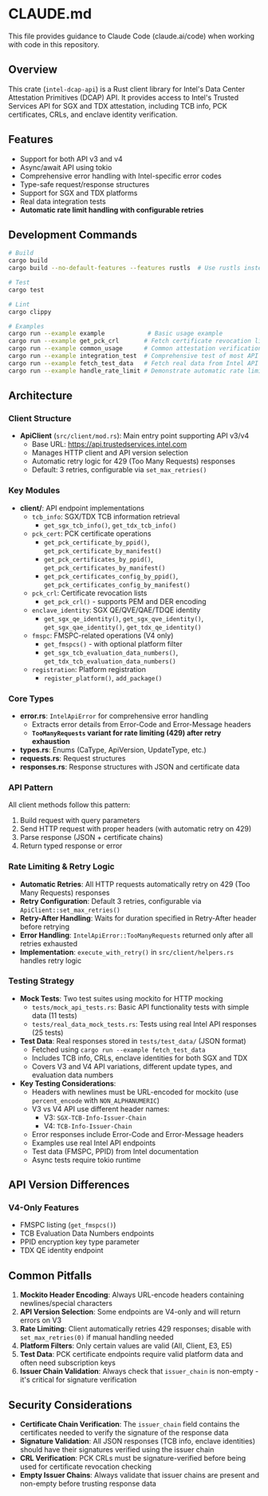 # CLAUDE.md

This file provides guidance to Claude Code (claude.ai/code) when working with code in this repository.

## Overview

This crate (`intel-dcap-api`) is a Rust client library for Intel's Data Center Attestation Primitives (DCAP) API. It
provides access to Intel's Trusted Services API for SGX and TDX attestation, including TCB info, PCK certificates, CRLs,
and enclave identity verification.

## Features

- Support for both API v3 and v4
- Async/await API using tokio
- Comprehensive error handling with Intel-specific error codes
- Type-safe request/response structures
- Support for SGX and TDX platforms
- Real data integration tests
- **Automatic rate limit handling with configurable retries**

## Development Commands

```bash
# Build
cargo build
cargo build --no-default-features --features rustls  # Use rustls instead of default TLS

# Test
cargo test

# Lint
cargo clippy

# Examples
cargo run --example example            # Basic usage example
cargo run --example get_pck_crl       # Fetch certificate revocation lists
cargo run --example common_usage      # Common attestation verification patterns
cargo run --example integration_test  # Comprehensive test of most API endpoints
cargo run --example fetch_test_data   # Fetch real data from Intel API for tests
cargo run --example handle_rate_limit # Demonstrate automatic rate limiting handling
```

## Architecture

### Client Structure

- **ApiClient** (`src/client/mod.rs`): Main entry point supporting API v3/v4
    - Base URL: https://api.trustedservices.intel.com
    - Manages HTTP client and API version selection
    - Automatic retry logic for 429 (Too Many Requests) responses
    - Default: 3 retries, configurable via `set_max_retries()`

### Key Modules

- **client/**: API endpoint implementations
    - `tcb_info`: SGX/TDX TCB information retrieval
        - `get_sgx_tcb_info()`, `get_tdx_tcb_info()`
    - `pck_cert`: PCK certificate operations
        - `get_pck_certificate_by_ppid()`, `get_pck_certificate_by_manifest()`
        - `get_pck_certificates_by_ppid()`, `get_pck_certificates_by_manifest()`
        - `get_pck_certificates_config_by_ppid()`, `get_pck_certificates_config_by_manifest()`
    - `pck_crl`: Certificate revocation lists
        - `get_pck_crl()` - supports PEM and DER encoding
    - `enclave_identity`: SGX QE/QVE/QAE/TDQE identity
        - `get_sgx_qe_identity()`, `get_sgx_qve_identity()`, `get_sgx_qae_identity()`, `get_tdx_qe_identity()`
    - `fmspc`: FMSPC-related operations (V4 only)
        - `get_fmspcs()` - with optional platform filter
        - `get_sgx_tcb_evaluation_data_numbers()`, `get_tdx_tcb_evaluation_data_numbers()`
    - `registration`: Platform registration
        - `register_platform()`, `add_package()`

### Core Types

- **error.rs**: `IntelApiError` for comprehensive error handling
    - Extracts error details from Error-Code and Error-Message headers
    - **`TooManyRequests` variant for rate limiting (429) after retry exhaustion**
- **types.rs**: Enums (CaType, ApiVersion, UpdateType, etc.)
- **requests.rs**: Request structures
- **responses.rs**: Response structures with JSON and certificate data

### API Pattern

All client methods follow this pattern:

1. Build request with query parameters
2. Send HTTP request with proper headers (with automatic retry on 429)
3. Parse response (JSON + certificate chains)
4. Return typed response or error

### Rate Limiting & Retry Logic

- **Automatic Retries**: All HTTP requests automatically retry on 429 (Too Many Requests) responses
- **Retry Configuration**: Default 3 retries, configurable via `ApiClient::set_max_retries()`
- **Retry-After Handling**: Waits for duration specified in Retry-After header before retrying
- **Error Handling**: `IntelApiError::TooManyRequests` returned only after all retries exhausted
- **Implementation**: `execute_with_retry()` in `src/client/helpers.rs` handles retry logic

### Testing Strategy

- **Mock Tests**: Two test suites using mockito for HTTP mocking
    - `tests/mock_api_tests.rs`: Basic API functionality tests with simple data (11 tests)
    - `tests/real_data_mock_tests.rs`: Tests using real Intel API responses (25 tests)
- **Test Data**: Real responses stored in `tests/test_data/` (JSON format)
    - Fetched using `cargo run --example fetch_test_data`
    - Includes TCB info, CRLs, enclave identities for both SGX and TDX
    - Covers V3 and V4 API variations, different update types, and evaluation data numbers
- **Key Testing Considerations**:
    - Headers with newlines must be URL-encoded for mockito (use `percent_encode` with `NON_ALPHANUMERIC`)
    - V3 vs V4 API use different header names:
        - V3: `SGX-TCB-Info-Issuer-Chain`
        - V4: `TCB-Info-Issuer-Chain`
    - Error responses include Error-Code and Error-Message headers
    - Examples use real Intel API endpoints
    - Test data (FMSPC, PPID) from Intel documentation
    - Async tests require tokio runtime

## API Version Differences

### V4-Only Features

- FMSPC listing (`get_fmspcs()`)
- TCB Evaluation Data Numbers endpoints
- PPID encryption key type parameter
- TDX QE identity endpoint

## Common Pitfalls

1. **Mockito Header Encoding**: Always URL-encode headers containing newlines/special characters
2. **API Version Selection**: Some endpoints are V4-only and will return errors on V3
3. **Rate Limiting**: Client automatically retries 429 responses; disable with `set_max_retries(0)` if manual handling
   needed
4. **Platform Filters**: Only certain values are valid (All, Client, E3, E5)
5. **Test Data**: PCK certificate endpoints require valid platform data and often need subscription keys
6. **Issuer Chain Validation**: Always check that `issuer_chain` is non-empty - it's critical for signature verification

## Security Considerations

- **Certificate Chain Verification**: The `issuer_chain` field contains the certificates needed to verify the signature
  of the response data
- **Signature Validation**: All JSON responses (TCB info, enclave identities) should have their signatures verified
  using the issuer chain
- **CRL Verification**: PCK CRLs must be signature-verified before being used for certificate revocation checking
- **Empty Issuer Chains**: Always validate that issuer chains are present and non-empty before trusting response data
